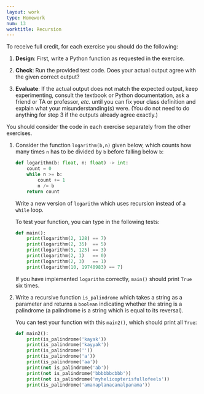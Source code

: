 ```yaml
---
layout: work
type: Homework
num: 13
worktitle: Recursion
---
```


To receive full credit, for each exercise you should do the following:

1. **Design**: First, write a Python function as requested in the
   exercise.

2. **Check**: Run the provided test code.  Does your actual output
   agree with the given correct output?

3. **Evaluate**: If the actual output does not match the expected
   output, keep experimenting, consult the textbook or Python
   documentation, ask a friend or TA or professor, *etc.* until you
   can fix your class definition and explain what your
   misunderstanding(s) were.  (You do not need to do anything for step
   3 if the outputs already agree exactly.)

You should consider the code in each exercise separately from the
other exercises.

1. Consider the function `logarithm(b,n)` given below, which counts how many 
  times `n` has to be divided by `b` before falling below `b`:

    ``` python
    def logarithm(b: float, n: float) -> int:
        count = 0
        while n >= b:
            count += 1
            n /= b
        return count
    ```

    Write a new version of `logarithm` which uses recursion instead of
    a `while` loop.

    To test your function, you can type in the following tests:

    ``` python
    def main():
        print(logarithm(2, 128) == 7)
        print(logarithm(2, 35)  == 5)
        print(logarithm(5, 125) == 3)
        print(logarithm(2, 1)   == 0)
        print(logarithm(2, 3)   == 1)
        print(logarithm(10, 19740983) == 7)
    ```

    If you have implemented `logarithm` correctly, `main()` should
    print `True` six times.

2. Write a recursive function `is_palindrome` which takes a string as
   a parameter and returns a `boolean` indicating whether the string
   is a palindrome (a palindrome is a string which is equal to its
   reversal).

    You can test your function with this `main2()`, which should print
    all `True`:

    ``` python
    def main2():
        print(is_palindrome('kayak'))
        print(is_palindrome('kayyak'))
        print(is_palindrome(''))
        print(is_palindrome('a'))
        print(is_palindrome('aa'))
        print(not is_palindrome('ab'))
        print(not is_palindrome('bbbbbbcbbb'))
        print(not is_palindrome('myhelicopterisfullofeels'))
        print(is_palindrome('amanaplanacanalpanama'))
    ```
